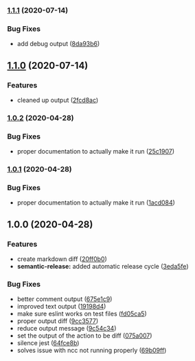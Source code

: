 ### [1.1.1](https://github.com/ho-nl/next-bundlesize-action/compare/v1.1.0...v1.1.1) (2020-07-14)


### Bug Fixes

* add debug output ([8da93b6](https://github.com/ho-nl/next-bundlesize-action/commit/8da93b6f6681b4e5fe46b6516d41ab54747e2a63))

## [1.1.0](https://github.com/ho-nl/next-bundlesize-action/compare/v1.0.2...v1.1.0) (2020-07-14)


### Features

* cleaned up output ([2fcd8ac](https://github.com/ho-nl/next-bundlesize-action/commit/2fcd8ac2864f9e6cb197d059ef5fdb89851b806e))

### [1.0.2](https://github.com/ho-nl/next-bundlesize-action/compare/v1.0.1...v1.0.2) (2020-04-28)


### Bug Fixes

* proper documentation to actually make it run ([25c1907](https://github.com/ho-nl/next-bundlesize-action/commit/25c1907bf931c5250e6d80fd40034a11554cfd03))

### [1.0.1](https://github.com/ho-nl/next-bundlesize-action/compare/v1.0.0...v1.0.1) (2020-04-28)


### Bug Fixes

* proper documentation to actually make it run ([1acd084](https://github.com/ho-nl/next-bundlesize-action/commit/1acd084cd7ed729a157cac1cd8f651756a61b569))

## 1.0.0 (2020-04-28)


### Features

* create markdown diff ([20ff0b0](https://github.com/ho-nl/next-bundlesize-action/commit/20ff0b065d77c0b422e84d00b958c9573b3cbd3f))
* **semantic-release:** added automatic release cycle ([3eda5fe](https://github.com/ho-nl/next-bundlesize-action/commit/3eda5fed975af58ad81d50f86d8942bd831e5445))


### Bug Fixes

* better comment output ([675e1c9](https://github.com/ho-nl/next-bundlesize-action/commit/675e1c9a3223df1248d3e5ac9c64799a2e6efd84))
* improved text output ([19198d4](https://github.com/ho-nl/next-bundlesize-action/commit/19198d4d1dfeb48fab6e4dd247f8f896244eaa54))
* make sure eslint works on test files ([fd05ca5](https://github.com/ho-nl/next-bundlesize-action/commit/fd05ca569ef400e63f135857d372c1cb6919c216))
* proper output diff ([9cc3577](https://github.com/ho-nl/next-bundlesize-action/commit/9cc357775a3b6b656b464dcea8f83d0f8f698962))
* reduce output message ([9c54c34](https://github.com/ho-nl/next-bundlesize-action/commit/9c54c3469c2fddfa2114bd63cb5d809049e84e52))
* set the output of the action to be diff ([075a007](https://github.com/ho-nl/next-bundlesize-action/commit/075a00773f772507a645b338e98bab0d73298500))
* silence jest ([64fce8b](https://github.com/ho-nl/next-bundlesize-action/commit/64fce8b96b305d7a743db642d5a87484cbf60bbf))
* solves issue with ncc not running properly ([69b09ff](https://github.com/ho-nl/next-bundlesize-action/commit/69b09ff6ab29011696c16f5af5f86471a6e33f1d))
